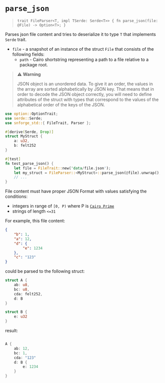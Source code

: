 # `parse_json`


> `trait FileParser<T, impl TSerde: Serde<T>> {
>     fn parse_json(file: @File) -> Option<T>;
> }` 

Parses json file content and tries to deserialize it to type `T` that implements `Serde` trait.

- `file` - a snapshot of an instance of the struct `File` that consists of the following fields:
  - `path` - Cairo shortstring representing a path to a file relative to a package root.

> ⚠️ **Warning**
>
>  JSON object is an unordered data. To give it an order, the values in the array are sorted alphabetically by JSON key. That means that in order to decode the JSON object correctly, you will need to define attributes of the struct with types that correspond to the values of the alphabetical order of the keys of the JSON.
```rust
use option::OptionTrait;
use serde::Serde;
use snforge_std::{ FileTrait, Parser };

#[derive(Serde, Drop)]
struct MyStruct {
    a: u32,
    b: felt252
}

#[test]
fn test_parse_json() {
    let file = FileTrait::new('data/file.json');
    let my_struct = FileParser::<MyStruct>::parse_json(@file).unwrap();
    // ...
}
```

File content must have proper JSON Format with values satisfying the conditions:
  - integers in range of `[0, P)` where P is [`Cairo Prime`](https://book.cairo-lang.org/ch02-02-data-types.html?highlight=prime#felt-type)
  - strings of length `<=31`

For example, this file content:
```json
{
    "b": 1,
    "a": 12,
    "d": {
        "e": 1234
    },
    "c": "123"
}
```
could be parsed to the following struct:

```rust
struct A {
    ab: u8,
    bc: u8,
    cda: felt252,
    d: B
}

struct B {
    e: u32
}
```

result:

```rust

A {
    ab: 12,
    bc: 1,
    cda: "123"
    d: B {
        e: 1234
    }
}
```
